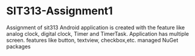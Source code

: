# SIT313-Assignment1
Assignment of sit313
Android application is created with the feature like analog clock, digital clock, Timer and TimerTask.
Application has multiple screen.
features like button, textview, checkbox,etc. 
managed NuGet packages
